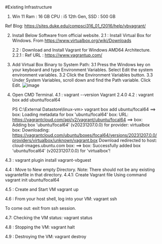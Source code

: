 #Existing Infrastructure
1. Win 11
Ram : 16 GB
CPU : i5 12th Gen,
SSD : 500 GB

Ref Blog: https://sites.duke.edu/compsci316_01_f2016/help/vbvagrant/

2. Install Below Software from official website.
   2.1 : Install Virtual Box for Windows. 
     From    https://www.virtualbox.org/wiki/Downloads
   
   2.2 : Download and Install Vagrant for Windows AMD64 Architecture.
         2.2.1 : Ref URL : https://www.vagrantup.com/
3. Add Virtual Box Binary to System Path:
   3.1 Press the Windows key on your keyboard and type Environment Variables. Select Edit the system environment variables.
   3.2 Click the Environment Variables button.
   3.3 Under System Variables, scroll down and find the Path variable. Click Edit.
![image](https://github.com/IamAyushParth/devops-dev-labs/assets/153945547/b852604c-fd72-48f1-9c97-e06a8341c4eb)

4. Open CMD Terminal.
   4.1 :  vagrant --version
            Vagrant 2.4.0
   4.2 : vagrant box add ubuntu/focal64

   PS C:\External Datastore\linux-vm> vagrant box add ubuntu/focal64
==> box: Loading metadata for box 'ubuntu/focal64'
    box: URL: https://vagrantcloud.com/api/v2/vagrant/ubuntu/focal64
==> box: Adding box 'ubuntu/focal64' (v20231207.0.0) for provider: virtualbox
    box: Downloading: https://vagrantcloud.com/ubuntu/boxes/focal64/versions/20231207.0.0/providers/virtualbox/unknown/vagrant.box
Download redirected to host: cloud-images.ubuntu.com
    box:
==> box: Successfully added box 'ubuntu/focal64' (v20231207.0.0) for 'virtualbox'!

4.3 : vagrant plugin install vagrant-vbguest

4.4 : Move to New empty Directory. Note: There should not be any existing vagrantefile in that directory. 
      4.4.1: Create Vagrant file Using command
      vagrant init ubuntu/focal64

4.5 :  Create and Start VM
       vagrant up
      
4.6 : From your host shell, log into your VM:
vagrant ssh

To come out: exit from ssh session. 

4.7: Checking the VM status:
vagrant status

4.8 : Stopping the VM:
vagrant halt

4.9 : Destroying the VM:
vagrant destroy




   
   

   
         

